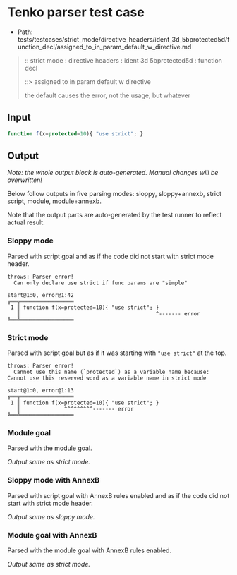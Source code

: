 # Tenko parser test case

- Path: tests/testcases/strict_mode/directive_headers/ident_3d_5bprotected5d/function_decl/assigned_to_in_param_default_w_directive.md

> :: strict mode : directive headers : ident 3d 5bprotected5d : function decl
>
> ::> assigned to in param default w directive
>
> the default causes the error, not the usage, but whatever

## Input


`````js
function f(x=protected=10){ "use strict"; }
`````

## Output

_Note: the whole output block is auto-generated. Manual changes will be overwritten!_

Below follow outputs in five parsing modes: sloppy, sloppy+annexb, strict script, module, module+annexb.

Note that the output parts are auto-generated by the test runner to reflect actual result.

### Sloppy mode

Parsed with script goal and as if the code did not start with strict mode header.

`````
throws: Parser error!
  Can only declare use strict if func params are "simple"

start@1:0, error@1:42
╔══╦═════════════════
 1 ║ function f(x=protected=10){ "use strict"; }
   ║                                           ^------- error
╚══╩═════════════════

`````

### Strict mode

Parsed with script goal but as if it was starting with `"use strict"` at the top.

`````
throws: Parser error!
  Cannot use this name (`protected`) as a variable name because: Cannot use this reserved word as a variable name in strict mode

start@1:0, error@1:13
╔══╦═════════════════
 1 ║ function f(x=protected=10){ "use strict"; }
   ║              ^^^^^^^^^------- error
╚══╩═════════════════

`````

### Module goal

Parsed with the module goal.

_Output same as strict mode._

### Sloppy mode with AnnexB

Parsed with script goal with AnnexB rules enabled and as if the code did not start with strict mode header.

_Output same as sloppy mode._

### Module goal with AnnexB

Parsed with the module goal with AnnexB rules enabled.

_Output same as strict mode._
